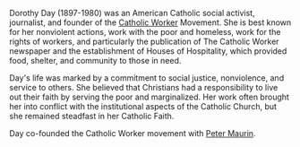 Dorothy Day (1897-1980) was an American Catholic social activist, journalist, and founder of the [Catholic Worker](Catholic%20Worker.md) Movement. She is best known for her nonviolent actions, work with the poor and homeless, work for the rights of workers, and particularly the publication of The Catholic Worker newspaper and the establishment of Houses of Hospitality, which provided food, shelter, and community to those in need.  
  
Day's life was marked by a commitment to social justice, nonviolence, and service to others. She believed that Christians had a responsibility to live out their faith by serving the poor and marginalized. Her work often brought her into conflict with the institutional aspects of the Catholic Church, but she remained steadfast in her Catholic Faith.  
  
Day co-founded the Catholic Worker movement with [Peter Maurin](Peter%20Maurin.md).